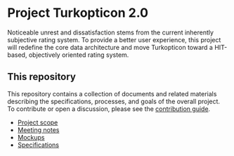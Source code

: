 # Project Turkopticon 2.0

Noticeable unrest and dissatisfaction stems from the current inherently subjective rating system. To provide a better user experience, this project will redefine the core data architecture and move Turkopticon toward a HIT-based, objectively oriented rating system.

## This repository
This repository contains a collection of documents and related materials describing the specifications, processes, and goals of the overall project. To contribute or open a discussion, please see the [contribution guide](./CONTRIBUTING.md).

- [Project scope](./project.md)
- [Meeting notes](./meetings.md)
- [Mockups](./mockups)
- [Specifications](./specs)